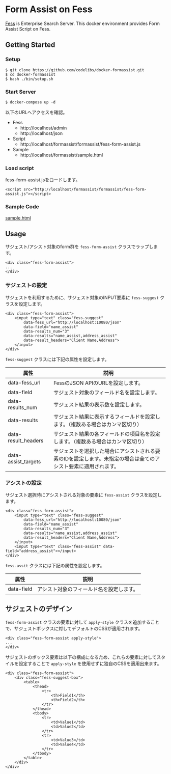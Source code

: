 # Form Assist on Fess

[Fess](https://fess.codelibs.org/) is Enterprise Search Server.
This docker environment provides Form Assist Script on Fess.


## Getting Started

### Setup

```
$ git clone https://github.com/codelibs/docker-formassist.git
$ cd docker-formassist
$ bash ./bin/setup.sh
```

### Start Server

```
$ docker-compose up -d
```

以下のURLへアクセスを確認。

* Fess
  * http://localhost/admin
  * http://localhost/json
* Script
  * http://localhost/formassist/formassist/fess-form-assist.js
* Sample
  * http://localhost/formassist/sample.html


### Load script
fess-form-assist.jsをロードします。

```
<script src="http://localhost/formassist/formassist/fess-form-assist.js"></script>
```


### Sample Code

[sample.html](nginx/static/sample.html)


## Usage

サジェスト/アシスト対象のform群を `fess-form-assist` クラスでラップします。 

```
<div class="fess-form-assist">
...
</div>
```

### サジェストの設定

サジェストを利用するために、サジェスト対象のINPUT要素に `fess-suggest` クラスを設定します。

```
<div class="fess-form-assist">
    <input type="text" class="fess-suggest"
        data-fess_url="http://localhost:10080/json"
        data-field="name_assist"
        data-results_num="3"
        data-results="name_assist,address_assist"
        data-result_headers="Client Name,Address">
    </input>
</div>
```

 `fess-suggest` クラスには下記の属性を設定します。

|属性|説明|
|---|---|
|data-fess_url|FessのJSON APIのURLを設定します。|
|data-field|サジェスト対象のフィールド名を設定します。|
|data-results_num|サジェスト結果の表示数を設定します。|
|data-results|サジェスト結果に表示するフィールドを設定します。（複数ある場合はカンマ区切り）|
|data-result_headers|サジェスト結果の各フィールドの項目名を設定します。（複数ある場合はカンマ区切り）|
|data-assist_targets|サジェストを選択した場合にアシストされる要素のIDを設定します。未指定の場合は全てのアシスト要素に適用されます。|


### アシストの設定

サジェスト選択時にアシストされる対象の要素に `fess-assist` クラスを設定します。

```
<div class="fess-form-assist">
    <input type="text" class="fess-suggest"
        data-fess_url="http://localhost:10080/json"
        data-field="name_assist"
        data-results_num="3"
        data-results="name_assist,address_assist"
        data-result_headers="Client Name,Address">
    </input>
    <input type="text" class="fess-assist" data-field="address_assist"></input>
</div>
```

 `fess-assit` クラスには下記の属性を設定します。

 |属性|説明|
|---|---|
|data-field|アシスト対象のフィールド名を設定します。|


## サジェストのデザイン

 `fess-form-assist` クラスの要素に対して `apply-style` クラスを追加することで、サジェストボックスに対してデフォルトのCSSが適用されます。

```
<div class="fess-form-assist apply-style">
...
</div>
```

サジェストのボックス要素は以下の構成になるため、これらの要素に対してスタイルを設定することで `apply-style` を使用せずに独自のCSSを適用出来ます。

```
<div class="fess-form-assist">
    <div class="fess-suggest-box">
        <table>
            <thead>
                <tr>
                    <th>Field1</th>
                    <th>Field2</th>
                </tr>
            </thead>
            <tbody>
                <tr>
                    <td>Value1</td>
                    <td>Value2</td>
                </tr>
                <tr>
                    <td>Value3</td>
                    <td>Value4</td>
                </tr>
            </tbody>
        </table>
    </div>
</div>
```